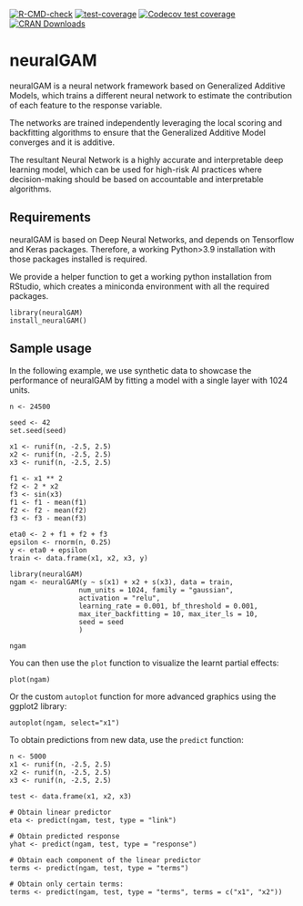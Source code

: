 <!-- badges: start -->
[![R-CMD-check](https://github.com/inesortega/NeuralGAM/actions/workflows/R-CMD-check.yaml/badge.svg)](https://github.com/inesortega/NeuralGAM/actions/workflows/R-CMD-check.yaml)
[![test-coverage](https://github.com/inesortega/NeuralGAM/actions/workflows/test-coverage.yaml/badge.svg)](https://github.com/inesortega/NeuralGAM/actions/workflows/test-coverage.yaml)
[![Codecov test coverage](https://codecov.io/gh/inesortega/neuralGAM/branch/main/graph/badge.svg)](https://app.codecov.io/gh/inesortega/neuralGAM?branch=main)
[![CRAN Downloads](https://cranlogs.r-pkg.org/badges/grand-total/neuralGAM)](https://app.codecov.io/gh/inesortega/neuralGAM?branch=main)
<!-- badges: end -->

# neuralGAM

neuralGAM is a neural network framework based on Generalized Additive Models, which trains a different neural network to estimate the contribution of each feature to the response variable. 

The networks are trained independently leveraging the local scoring and backfitting algorithms to ensure that the Generalized Additive Model converges and it is additive. 

The resultant Neural Network is a highly accurate and interpretable deep learning model, which can be used for high-risk AI practices where decision-making should be based on accountable and interpretable algorithms. 
            
## Requirements

neuralGAM is based on Deep Neural Networks, and depends on Tensorflow and Keras packages. Therefore, a working Python>3.9 installation with those packages installed is required. 

We provide a helper function to get a working python installation from RStudio, which creates a miniconda environment with all the required packages.   

```
library(neuralGAM)
install_neuralGAM()
```

## Sample usage

In the following example, we use synthetic data to showcase the performance of neuralGAM by fitting a model with a single layer with 1024 units.

```
n <- 24500

seed <- 42
set.seed(seed)

x1 <- runif(n, -2.5, 2.5)
x2 <- runif(n, -2.5, 2.5)
x3 <- runif(n, -2.5, 2.5)

f1 <- x1 ** 2
f2 <- 2 * x2
f3 <- sin(x3)
f1 <- f1 - mean(f1)
f2 <- f2 - mean(f2)
f3 <- f3 - mean(f3)

eta0 <- 2 + f1 + f2 + f3
epsilon <- rnorm(n, 0.25)
y <- eta0 + epsilon
train <- data.frame(x1, x2, x3, y)

library(neuralGAM)
ngam <- neuralGAM(y ~ s(x1) + x2 + s(x3), data = train,
                 num_units = 1024, family = "gaussian",
                 activation = "relu",
                 learning_rate = 0.001, bf_threshold = 0.001,
                 max_iter_backfitting = 10, max_iter_ls = 10,
                 seed = seed
                 )

ngam

```
You can then use the `plot` function to visualize the learnt partial effects: 

```
plot(ngam)
```
Or the custom `autoplot` function for more advanced graphics using the ggplot2 library: 

```
autoplot(ngam, select="x1")
```
To obtain predictions from new data, use the `predict` function: 

```
n <- 5000
x1 <- runif(n, -2.5, 2.5)
x2 <- runif(n, -2.5, 2.5)
x3 <- runif(n, -2.5, 2.5)

test <- data.frame(x1, x2, x3)

# Obtain linear predictor
eta <- predict(ngam, test, type = "link")

# Obtain predicted response
yhat <- predict(ngam, test, type = "response")

# Obtain each component of the linear predictor 
terms <- predict(ngam, test, type = "terms")

# Obtain only certain terms: 
terms <- predict(ngam, test, type = "terms", terms = c("x1", "x2"))
```

